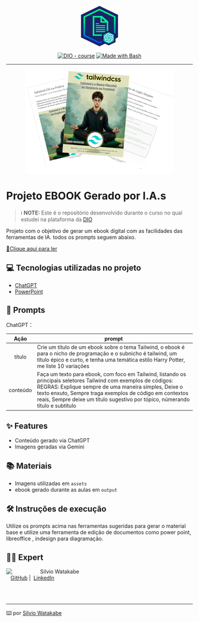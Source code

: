 
<p align="center">
    <img width="100" src="./assets/github/banner-chatGpt.png">
</p>

<p align="center">
<a href="https://dio.me/"><img src="https://img.shields.io/badge/DIO-Course-28DA77?logo=youtube" alt="DIO - course"></a>
<a href="https://www.gnu.org/software/bash/" title="Go to Bash homepage"><img src="https://img.shields.io/badge/Prompt-Project-blue?logo=gnu-bash&amp;logoColor=white" alt="Made with Bash"></a></p>

-------


<p align="center">
<img 
    src="./assets/github/banner2.png"
    width="400"  
/>
</p>

# Projeto EBOOK Gerado por I.A.s


 > ℹ️ **NOTE:** Este é o repositório desenvolvido durante o curso no qual estudei na plataforma da [DIO](https://web.dio.me/track/decf433b-9bc9-4ddc-bfd4-639ed8da82d9)

Projeto com o objetivo de gerar um ebook digital com as facilidades das ferramentas de IA. todos os prompts
seguem abaixo.

<a href="./output/ebook - Tailwind e o Manto Filosofal da Elegância no FrontEnd.pdf" title="View PDF now"> 📕Clique aqui para ler</a>

## 💻 Tecnologias utilizadas no projeto

- [ChatGPT](https://chat.openai.com/) 
- [PowerPoint](https://www.microsoft.com/en/microsoft-365/powerpoint)

## 🧠 Prompts


ChatGPT：

|   Ação   | prompt                                                                                                                                                                                                                                                                         |
| :------: | ------------------------------------------------------------------------------------------------------------------------------------------------------------------------------------------------------------------------------------------------------------------------------ |
|  título  | Crie um título de um ebook sobre o tema Tailwind, o ebook é para o nicho de programação e o subnicho é tailwind, um título épico e curto, e tenha uma temática estilo Harry Potter, me liste 10 variações                                                        |
| conteúdo | Faça um texto para ebook, com foco em Tailwind, listando os principais seletores Tailwind com exemplos de códigos: REGRAS: Explique sempre de uma maneira simples, Deixe o texto enxuto, Sempre traga exemplos de código em contextos reais, Sempre deixe um título sugestivo por tópico, númerando título e subtítulo |

## ✨ Features

- Conteúdo gerado via ChatGPT
- Imagens geradas via Gemini

## 📚 Materiais

- Imagens utilizadas em `assets`
- ebook gerado durante as aulas em `output`

## 🛠️ Instruções de execução

Utilize os prompts acima nas ferramentas sugeridas para gerar o material base e utilize uma ferramenta de edição de documentos como power point, libreoffice , indesign para diagramação.

## 👨‍💻 Expert

<p>
    <img 
      align=left 
      margin=10 
      width=80 
      src="https://avatars.githubusercontent.com/u/5237783?v=4"
    />
    <p>&nbsp&nbsp&nbspSilvio Watakabe<br>
    &nbsp&nbsp
    <a href="https://github.com/silvio-swat">
    GitHub</a>&nbsp;|&nbsp;
    <a href="https://www.linkedin.com/in/swat2023">LinkedIn</a>

</p>
</p>
<br/><br/>
<p>

---

⌨️ por [Silvio Watakabe](https://github.com/silvio-swat)
